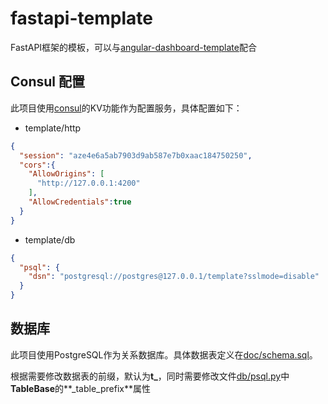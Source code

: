 # fastapi-template
FastAPI框架的模板，可以与[angular-dashboard-template](https://github.com/wikylyu/angular-dashboard-template)配合


## Consul 配置

此项目使用[consul](https://www.consul.io/)的KV功能作为配置服务，具体配置如下：

* template/http
```json
{
  "session": "aze4e6a5ab7903d9ab587e7b0xaac184750250",
  "cors":{
    "AllowOrigins": [
      "http://127.0.0.1:4200"
    ],
    "AllowCredentials":true
  }
}
```
* template/db
```json
{
  "psql": {
  	"dsn": "postgresql://postgres@127.0.0.1/template?sslmode=disable"
  }
}
```

## 数据库
此项目使用PostgreSQL作为关系数据库。具体数据表定义在[doc/schema.sql]()。

根据需要修改数据表的前缀，默认为**t_**，同时需要修改文件[db/psql.py]()中**TableBase**的**_table_prefix**属性